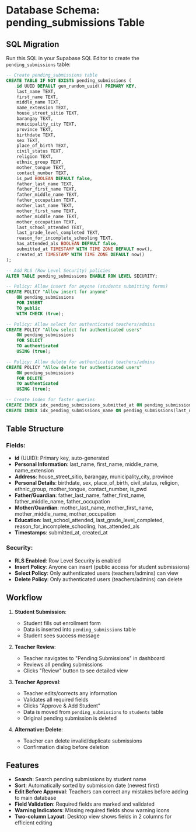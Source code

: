 # Database Schema: pending_submissions Table

## SQL Migration

Run this SQL in your Supabase SQL Editor to create the `pending_submissions` table:

```sql
-- Create pending_submissions table
CREATE TABLE IF NOT EXISTS pending_submissions (
    id UUID DEFAULT gen_random_uuid() PRIMARY KEY,
    last_name TEXT,
    first_name TEXT,
    middle_name TEXT,
    name_extension TEXT,
    house_street_sitio TEXT,
    barangay TEXT,
    municipality_city TEXT,
    province TEXT,
    birthdate TEXT,
    sex TEXT,
    place_of_birth TEXT,
    civil_status TEXT,
    religion TEXT,
    ethnic_group TEXT,
    mother_tongue TEXT,
    contact_number TEXT,
    is_pwd BOOLEAN DEFAULT false,
    father_last_name TEXT,
    father_first_name TEXT,
    father_middle_name TEXT,
    father_occupation TEXT,
    mother_last_name TEXT,
    mother_first_name TEXT,
    mother_middle_name TEXT,
    mother_occupation TEXT,
    last_school_attended TEXT,
    last_grade_level_completed TEXT,
    reason_for_incomplete_schooling TEXT,
    has_attended_als BOOLEAN DEFAULT false,
    submitted_at TIMESTAMP WITH TIME ZONE DEFAULT now(),
    created_at TIMESTAMP WITH TIME ZONE DEFAULT now()
);

-- Add RLS (Row Level Security) policies
ALTER TABLE pending_submissions ENABLE ROW LEVEL SECURITY;

-- Policy: Allow insert for anyone (students submitting forms)
CREATE POLICY "Allow insert for anyone"
    ON pending_submissions
    FOR INSERT
    TO public
    WITH CHECK (true);

-- Policy: Allow select for authenticated teachers/admins
CREATE POLICY "Allow select for authenticated users"
    ON pending_submissions
    FOR SELECT
    TO authenticated
    USING (true);

-- Policy: Allow delete for authenticated teachers/admins
CREATE POLICY "Allow delete for authenticated users"
    ON pending_submissions
    FOR DELETE
    TO authenticated
    USING (true);

-- Create index for faster queries
CREATE INDEX idx_pending_submissions_submitted_at ON pending_submissions(submitted_at DESC);
CREATE INDEX idx_pending_submissions_name ON pending_submissions(last_name, first_name);
```

## Table Structure

### Fields:

- **id** (UUID): Primary key, auto-generated
- **Personal Information**: last_name, first_name, middle_name, name_extension
- **Address**: house_street_sitio, barangay, municipality_city, province
- **Personal Details**: birthdate, sex, place_of_birth, civil_status, religion, ethnic_group, mother_tongue, contact_number, is_pwd
- **Father/Guardian**: father_last_name, father_first_name, father_middle_name, father_occupation
- **Mother/Guardian**: mother_last_name, mother_first_name, mother_middle_name, mother_occupation
- **Education**: last_school_attended, last_grade_level_completed, reason_for_incomplete_schooling, has_attended_als
- **Timestamps**: submitted_at, created_at

### Security:

- **RLS Enabled**: Row Level Security is enabled
- **Insert Policy**: Anyone can insert (public access for student submissions)
- **Select Policy**: Only authenticated users (teachers/admins) can view
- **Delete Policy**: Only authenticated users (teachers/admins) can delete

## Workflow

1. **Student Submission**:

   - Student fills out enrollment form
   - Data is inserted into `pending_submissions` table
   - Student sees success message

2. **Teacher Review**:

   - Teacher navigates to "Pending Submissions" in dashboard
   - Reviews all pending submissions
   - Clicks "Review" button to see detailed view

3. **Teacher Approval**:

   - Teacher edits/corrects any information
   - Validates all required fields
   - Clicks "Approve & Add Student"
   - Data is moved from `pending_submissions` to `students` table
   - Original pending submission is deleted

4. **Alternative: Delete**:
   - Teacher can delete invalid/duplicate submissions
   - Confirmation dialog before deletion

## Features

- **Search**: Search pending submissions by student name
- **Sort**: Automatically sorted by submission date (newest first)
- **Edit Before Approval**: Teachers can correct any mistakes before adding to main database
- **Field Validation**: Required fields are marked and validated
- **Warning Indicators**: Missing required fields show warning icons
- **Two-column Layout**: Desktop view shows fields in 2 columns for efficient editing
